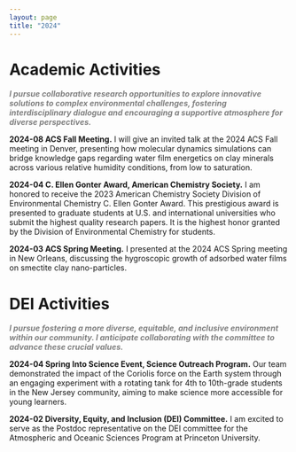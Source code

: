 ```yaml
---
layout: page
title: "2024"
---
```


# Academic Activities
<span style="color: gray;"><strong>*I pursue collaborative research opportunities to explore innovative solutions to complex environmental challenges, fostering interdisciplinary dialogue and encouraging a supportive atmosphere for diverse perspectives.*</strong> </span>

**2024-08 ACS Fall Meeting.** I will give an invited talk at the 2024 ACS Fall meeting in Denver, presenting how molecular dynamics simulations can bridge knowledge gaps regarding water film energetics on clay minerals across various relative humidity conditions, from low to saturation.

**2024-04 C. Ellen Gonter Award, American Chemistry Society.** I am honored to receive the 2023 American Chemistry Society Division of Environmental Chemistry C. Ellen Gonter Award. This prestigious award is presented to graduate students at U.S. and international universities who submit the highest quality research papers. It is the highest honor granted by the Division of Environmental Chemistry for students. 

**2024-03 ACS Spring Meeting.** I presented at the 2024 ACS Spring meeting in New Orleans, discussing the hygroscopic growth of adsorbed water films on smectite clay nano-particles.

# DEI Activities
<span style="color: gray;"><strong>*I pursue fostering a more diverse, equitable, and inclusive environment within our community. I anticipate collaborating with the committee to advance these crucial values.*</strong> </span>

**2024-04 Spring Into Science Event, Science Outreach Program.** Our team demonstrated the impact of the Coriolis force on the Earth system through an engaging experiment with a rotating tank for 4th to 10th-grade students in the New Jersey community, aiming to make science more accessible for young learners.

**2024-02 Diversity, Equity, and Inclusion (DEI) Committee.** I am excited to serve as the Postdoc representative on the DEI committee for the Atmospheric and Oceanic Sciences Program at Princeton University.

